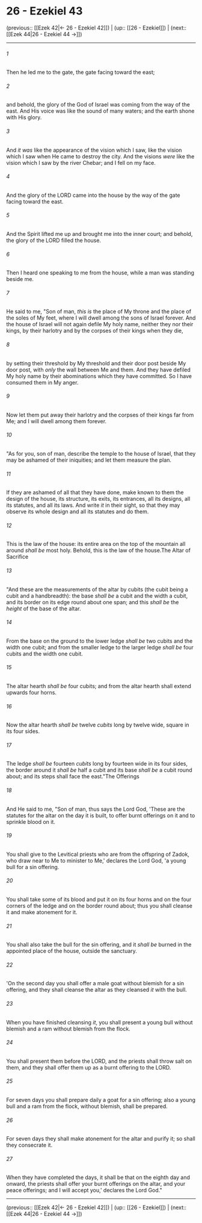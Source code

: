 # 26 - Ezekiel 43

(previous:: [[Ezek 42|← 26 - Ezekiel 42]]) | (up:: [[26 - Ezekiel]]) | (next:: [[Ezek 44|26 - Ezekiel 44 →]])

***


###### 1 
Then he led me to the gate, the gate facing toward the east; 

###### 2 
and behold, the glory of the God of Israel was coming from the way of the east. And His voice was like the sound of many waters; and the earth shone with His glory. 

###### 3 
And _it was_ like the appearance of the vision which I saw, like the vision which I saw when He came to destroy the city. And the visions _were_ like the vision which I saw by the river Chebar; and I fell on my face. 

###### 4 
And the glory of the LORD came into the house by the way of the gate facing toward the east. 

###### 5 
And the Spirit lifted me up and brought me into the inner court; and behold, the glory of the LORD filled the house. 

###### 6 
Then I heard one speaking to me from the house, while a man was standing beside me. 

###### 7 
He said to me, "Son of man, _this is_ the place of My throne and the place of the soles of My feet, where I will dwell among the sons of Israel forever. And the house of Israel will not again defile My holy name, neither they nor their kings, by their harlotry and by the corpses of their kings when they die, 

###### 8 
by setting their threshold by My threshold and their door post beside My door post, with _only_ the wall between Me and them. And they have defiled My holy name by their abominations which they have committed. So I have consumed them in My anger. 

###### 9 
Now let them put away their harlotry and the corpses of their kings far from Me; and I will dwell among them forever. 

###### 10 
"As for you, son of man, describe the temple to the house of Israel, that they may be ashamed of their iniquities; and let them measure the plan. 

###### 11 
If they are ashamed of all that they have done, make known to them the design of the house, its structure, its exits, its entrances, all its designs, all its statutes, and all its laws. And write _it_ in their sight, so that they may observe its whole design and all its statutes and do them. 

###### 12 
This is the law of the house: its entire area on the top of the mountain all around _shall be_ most holy. Behold, this is the law of the house.The Altar of Sacrifice 

###### 13 
"And these are the measurements of the altar by cubits (the cubit being a cubit and a handbreadth): the base _shall be_ a cubit and the width a cubit, and its border on its edge round about one span; and this _shall be_ the _height_ of the base of the altar. 

###### 14 
From the base on the ground to the lower ledge _shall be_ two cubits and the width one cubit; and from the smaller ledge to the larger ledge _shall be_ four cubits and the width one cubit. 

###### 15 
The altar hearth _shall be_ four cubits; and from the altar hearth shall extend upwards four horns. 

###### 16 
Now the altar hearth _shall be_ twelve _cubits_ long by twelve wide, square in its four sides. 

###### 17 
The ledge _shall be_ fourteen _cubits_ long by fourteen wide in its four sides, the border around it _shall be_ half a cubit and its base _shall be_ a cubit round about; and its steps shall face the east."The Offerings 

###### 18 
And He said to me, "Son of man, thus says the Lord God, 'These are the statutes for the altar on the day it is built, to offer burnt offerings on it and to sprinkle blood on it. 

###### 19 
You shall give to the Levitical priests who are from the offspring of Zadok, who draw near to Me to minister to Me,' declares the Lord God, 'a young bull for a sin offering. 

###### 20 
You shall take some of its blood and put it on its four horns and on the four corners of the ledge and on the border round about; thus you shall cleanse it and make atonement for it. 

###### 21 
You shall also take the bull for the sin offering, and it _shall be_ burned in the appointed place of the house, outside the sanctuary. 

###### 22 
'On the second day you shall offer a male goat without blemish for a sin offering, and they shall cleanse the altar as they cleansed _it_ with the bull. 

###### 23 
When you have finished cleansing _it_, you shall present a young bull without blemish and a ram without blemish from the flock. 

###### 24 
You shall present them before the LORD, and the priests shall throw salt on them, and they shall offer them up as a burnt offering to the LORD. 

###### 25 
For seven days you shall prepare daily a goat for a sin offering; also a young bull and a ram from the flock, without blemish, shall be prepared. 

###### 26 
For seven days they shall make atonement for the altar and purify it; so shall they consecrate it. 

###### 27 
When they have completed the days, it shall be that on the eighth day and onward, the priests shall offer your burnt offerings on the altar, and your peace offerings; and I will accept you,' declares the Lord God."

***

(previous:: [[Ezek 42|← 26 - Ezekiel 42]]) | (up:: [[26 - Ezekiel]]) | (next:: [[Ezek 44|26 - Ezekiel 44 →]])
